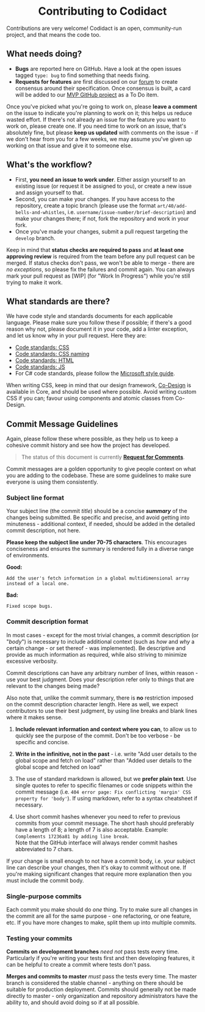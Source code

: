 <div align="center">
    <h1>Contributing to Codidact</h1>
</div>

Contributions are very welcome! Codidact is an open, community-run
project, and that means the code too.

## What needs doing?

 - **Bugs** are reported here on GitHub. Have a look at the open
 issues tagged `type: bug` to find something that needs fixing.
 - **Requests for features** are first discussed on our
 [forum](https://forum.codidact.org/) to create consensus around their
specification. Once consensus is built, a card will be added to our
[MVP GitHub project](https://github.com/codidact/core/projects/1)
as a To Do item.
   
Once you've picked what you're going to work on, please
**leave a comment** on the issue to indicate you're planning
to work on it; this helps us reduce wasted effort. If there's
not already an issue for the feature you want to work on,
please create one. If you need time to work on an issue,
that's absolutely fine, but please **keep us updated** with
comments on the issue - if we don't hear from you for a few
weeks, we may assume you've given up working on that issue
and give it to someone else.

## What's the workflow?

 * First, **you need an issue to work under**. Either assign
 yourself to an existing issue (or request it be assigned
 to you), or create a new issue and assign yourself to that.
 * Second, you can make your changes. If you have access to
 the repository, create a topic branch (please use the format
   `art/40/add-bells-and-whistles`, i.e.
   `username/issue-number/brief-description`) and make your
   changes there; if not, fork the repository and work in your
   fork.
 * Once you've made your changes, submit a pull request targeting
 the `develop` branch.

Keep in mind that **status checks are required to pass** and
**at least one approving review** is required from the team
before any pull request can be merged. If status checks don't
pass, we won't be able to merge - there are _no exceptions_,
so please fix the failures and commit again. You can always
mark your pull request as [WIP] (for "Work In Progress")
while you're still trying to make it work.

## What standards are there?

We have code style and standards documents for each applicable
language. Please make sure you follow these if possible; if 
there's a good reason why not, please document it in your code,
add a linter exception, and let us know why in your pull
request. Here they are:

 * [Code standards: CSS](https://github.com/codidact/core/wiki/Code-standards:-CSS)
 * [Code standards: CSS naming](https://github.com/codidact/core/wiki/Code-standards:-CSS-naming)
 * [Code standards: HTML](https://github.com/codidact/core/wiki/Code-standards:-HTML)
 * [Code standards: JS](https://github.com/codidact/core/wiki/Code-standards:-JS)
 * For C# code standards, please follow the [Microsoft style guide](https://docs.microsoft.com/en-us/dotnet/csharp/programming-guide/inside-a-program/coding-conventions).
 
When writing CSS, keep in mind that our design framework,
[Co-Design](https://design.codidact.org/) is available in Core,
and should be used where possible. Avoid writing custom CSS if
you can; favour using components and atomic classes from
Co-Design.

## Commit Message Guidelines

Again, please follow these where possible, as they help
us to keep a cohesive commit history and see how the project
has developed.

> The status of this document is currently
[**Request for Comments**](https://forum.codidact.org/t/psa-please-review-our-coding-standards-before-we-can-start-coding/508).

Commit messages are a golden opportunity to give people
context on what you are adding to the codebase. These are
some guidelines to make sure everyone is using them
consistently.

### Subject line format

Your subject line (the commit _title_) should be a concise
**_summary_** of the changes being submitted. Be specific
and precise, and avoid getting into minuteness - additional
context, if needed, should be added in the detailed commit
description, not here.

**Please keep the subject line under 70-75 characters**.
This encourages conciseness and ensures the summary is
rendered fully in a diverse range of environments.

**Good:**

```
Add the user's fetch information in a global multidimensional array instead of a local one.
```

**Bad:**

```
Fixed scope bugs.
```

### Commit description format

In most cases - except for the most trivial changes, a commit
description (or "_body_") is necessary to include additional
context (such as _how_ and _why_ a certain change - or set
thereof - was implemented). Be descriptive and provide as much
information as required, while also striving to minimize
excessive verbosity.

Commit descriptions can have any arbitrary number of lines,
within reason - use your best judgment. Does your description
refer only to things that are relevant to the changes being
made?

Also note that, unlike the commit summary, there is **no** restriction
imposed on the commit description character length. Here as well,
we expect contributors to use their best judgment, by using line
breaks and blank lines where it makes sense.

1. **Include relevant information and context where you can**, to
allow us to quickly see the purpose of the commit. Don't be too
verbose - be specific and concise.

1. **Write in the infinitive, not in the past** - i.e. write "Add
user details to the global scope and fetch on load" rather than
"Added user details to the global scope and fetched on load"

1. The use of standard markdown is allowed, but we
**prefer plain text**. Use single quotes to refer to specific filenames
or code snippets within the commit message (i.e. `404 error page:
Fix conflicting 'margin' CSS property for 'body'`). If using markdown,
refer to a syntax cheatsheet if necessary.

1. Use short commit hashes whenever you need to refer to previous
commits from your commit message. The short hash should preferably
have a length of 8; a length of 7 is also acceptable. Example:
`Complements 17236a81 by adding line break`.  
Note that the GitHub interface will always render commit hashes
abbreviated to 7 chars.

If your change is small enough to not have a commit body,
i.e. your subject line can describe your changes, then it's
okay to commit without one. If you're making significant
changes that require more explanation then you must include
the commit body.

### Single-purpose commits

Each commit you make should do _one_ thing. Try to make sure all
changes in the commit are all for the same purpose - one
refactoring, or one feature, etc. If you have more changes to
make, split them up into multiple commits.

### Testing your commits

**Commits on development branches** _need not_ pass tests every time.
Particularly if you're writing your tests first and then developing
features, it can be helpful to create a commit where tests don't pass.

**Merges and commits to master** _must_ pass the tests every time.
The master branch is considered the stable channel - anything on there
should be suitable for production deployment. Commits should generally
not be made directly to master - only organization and repository
administrators have the ability to, and should avoid doing so if at
all possible.
